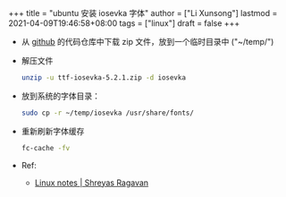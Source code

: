 +++
title = "ubuntu 安装 iosevka 字体"
author = ["Li Xunsong"]
lastmod = 2021-04-09T19:46:58+08:00
tags = ["linux"]
draft = false
+++

-   从 [github](https://github.com/be5invis/Iosevka/releases) 的代码仓库中下载 zip 文件，放到一个临时目录中 ("~/temp/")
-   解压文件

    ```sh
    unzip -u ttf-iosevka-5.2.1.zip -d iosevka
    ```
-   放到系统的字体目录：

    ```sh
    sudo cp -r ~/temp/iosevka /usr/share/fonts/
    ```
-   重新刷新字体缓存

    ```sh
    fc-cache -fv
    ```

-   Ref:
    -   [Linux notes | Shreyas Ragavan](https://shreyas.ragavan.co/docs/linux-notes/)
